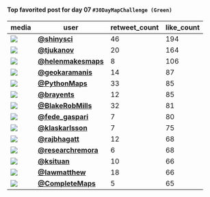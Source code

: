 #### Top favorited post for day 07 `#30DayMapChallenge (Green)`
| media                                                                                         | user                                                                                 |   retweet_count |   like_count |
|-----------------------------------------------------------------------------------------------|--------------------------------------------------------------------------------------|-----------------|--------------|
| ![](https://pbs.twimg.com/ext_tw_video_thumb/1457437287017586689/pu/img/-tUSbkycmi17dPG9.jpg) | **[@shinysci](https://twitter.com/shinysci/status/1457437390516129799)**             |              46 |          194 |
| ![](https://pbs.twimg.com/media/FDbWW8iX0AExhIx.jpg)                                          | **[@tjukanov](https://twitter.com/tjukanov/status/1457251472794525697)**             |              20 |          164 |
| ![](https://pbs.twimg.com/media/FDlXy2PWEAYRx6N.jpg)                                          | **[@helenmakesmaps](https://twitter.com/helenmakesmaps/status/1457292724638523396)** |               8 |          106 |
| ![](https://pbs.twimg.com/media/FDmXnc3X0AExtcD.jpg)                                          | **[@geokaramanis](https://twitter.com/geokaramanis/status/1457363254947237903)**     |              14 |           87 |
| ![](https://pbs.twimg.com/media/FDlkQd9WUAYBRW6.jpg)                                          | **[@PythonMaps](https://twitter.com/PythonMaps/status/1457396679804702728)**         |              33 |           85 |
| ![](https://pbs.twimg.com/media/FDngzq5XEAEVUEf.jpg)                                          | **[@brayents](https://twitter.com/brayents/status/1457488031779213314)**             |              12 |           85 |
| ![](https://pbs.twimg.com/media/FDnordhXsAkXEvG.jpg)                                          | **[@BlakeRobMills](https://twitter.com/BlakeRobMills/status/1457451943773810700)**   |              32 |           81 |
| ![](https://pbs.twimg.com/ext_tw_video_thumb/1457292703876714497/pu/img/1dbubhHZMvQFq27D.jpg) | **[@fede_gaspari](https://twitter.com/fede_gaspari/status/1457292858193588224)**     |               7 |           80 |
| ![](https://pbs.twimg.com/media/FCtKtTDXIAkAxUW.jpg)                                          | **[@klaskarlsson](https://twitter.com/klaskarlsson/status/1457248452908179457)**     |               7 |           75 |
| ![](https://pbs.twimg.com/media/FDl-kWiVIAooabm.jpg)                                          | **[@rajbhagatt](https://twitter.com/rajbhagatt/status/1457335146919514114)**         |              12 |           68 |
| ![](https://pbs.twimg.com/media/FDnN7ZzXIAA99r3.jpg)                                          | **[@researchremora](https://twitter.com/researchremora/status/1457422435821756416)** |               6 |           68 |
| ![](https://pbs.twimg.com/media/FDZ-SMnXsAM8DBm.jpg)                                          | **[@ksituan](https://twitter.com/ksituan/status/1457364467579117568)**               |              10 |           66 |
| ![](https://pbs.twimg.com/media/FDnsvDuXsAc1ZmF.jpg)                                          | **[@Iawmatthew](https://twitter.com/Iawmatthew/status/1457457426886713352)**         |              18 |           66 |
| ![](https://pbs.twimg.com/media/FDmvP-yXsAAyaGU.jpg)                                          | **[@CompleteMaps](https://twitter.com/CompleteMaps/status/1457389259875307527)**     |               5 |           65 |
 
